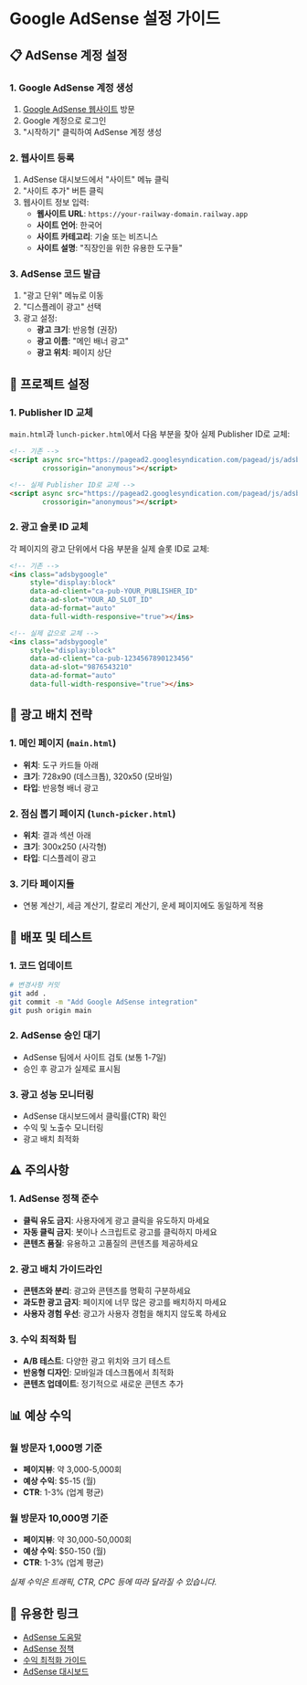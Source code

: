 # Google AdSense 설정 가이드

## 📋 AdSense 계정 설정

### 1. Google AdSense 계정 생성
1. [Google AdSense 웹사이트](https://www.google.com/adsense/) 방문
2. Google 계정으로 로그인
3. "시작하기" 클릭하여 AdSense 계정 생성

### 2. 웹사이트 등록
1. AdSense 대시보드에서 "사이트" 메뉴 클릭
2. "사이트 추가" 버튼 클릭
3. 웹사이트 정보 입력:
   - **웹사이트 URL**: `https://your-railway-domain.railway.app`
   - **사이트 언어**: 한국어
   - **사이트 카테고리**: 기술 또는 비즈니스
   - **사이트 설명**: "직장인을 위한 유용한 도구들"

### 3. AdSense 코드 발급
1. "광고 단위" 메뉴로 이동
2. "디스플레이 광고" 선택
3. 광고 설정:
   - **광고 크기**: 반응형 (권장)
   - **광고 이름**: "메인 배너 광고"
   - **광고 위치**: 페이지 상단

## 🔧 프로젝트 설정

### 1. Publisher ID 교체
`main.html`과 `lunch-picker.html`에서 다음 부분을 찾아 실제 Publisher ID로 교체:

```html
<!-- 기존 -->
<script async src="https://pagead2.googlesyndication.com/pagead/js/adsbygoogle.js?client=ca-pub-YOUR_PUBLISHER_ID"
        crossorigin="anonymous"></script>

<!-- 실제 Publisher ID로 교체 -->
<script async src="https://pagead2.googlesyndication.com/pagead/js/adsbygoogle.js?client=ca-pub-1234567890123456"
        crossorigin="anonymous"></script>
```

### 2. 광고 슬롯 ID 교체
각 페이지의 광고 단위에서 다음 부분을 실제 슬롯 ID로 교체:

```html
<!-- 기존 -->
<ins class="adsbygoogle"
     style="display:block"
     data-ad-client="ca-pub-YOUR_PUBLISHER_ID"
     data-ad-slot="YOUR_AD_SLOT_ID"
     data-ad-format="auto"
     data-full-width-responsive="true"></ins>

<!-- 실제 값으로 교체 -->
<ins class="adsbygoogle"
     style="display:block"
     data-ad-client="ca-pub-1234567890123456"
     data-ad-slot="9876543210"
     data-ad-format="auto"
     data-full-width-responsive="true"></ins>
```

## 📱 광고 배치 전략

### 1. 메인 페이지 (`main.html`)
- **위치**: 도구 카드들 아래
- **크기**: 728x90 (데스크톱), 320x50 (모바일)
- **타입**: 반응형 배너 광고

### 2. 점심 뽑기 페이지 (`lunch-picker.html`)
- **위치**: 결과 섹션 아래
- **크기**: 300x250 (사각형)
- **타입**: 디스플레이 광고

### 3. 기타 페이지들
- 연봉 계산기, 세금 계산기, 칼로리 계산기, 운세 페이지에도 동일하게 적용

## 🚀 배포 및 테스트

### 1. 코드 업데이트
```bash
# 변경사항 커밋
git add .
git commit -m "Add Google AdSense integration"
git push origin main
```

### 2. AdSense 승인 대기
- AdSense 팀에서 사이트 검토 (보통 1-7일)
- 승인 후 광고가 실제로 표시됨

### 3. 광고 성능 모니터링
- AdSense 대시보드에서 클릭률(CTR) 확인
- 수익 및 노출수 모니터링
- 광고 배치 최적화

## ⚠️ 주의사항

### 1. AdSense 정책 준수
- **클릭 유도 금지**: 사용자에게 광고 클릭을 유도하지 마세요
- **자동 클릭 금지**: 봇이나 스크립트로 광고를 클릭하지 마세요
- **콘텐츠 품질**: 유용하고 고품질의 콘텐츠를 제공하세요

### 2. 광고 배치 가이드라인
- **콘텐츠와 분리**: 광고와 콘텐츠를 명확히 구분하세요
- **과도한 광고 금지**: 페이지에 너무 많은 광고를 배치하지 마세요
- **사용자 경험 우선**: 광고가 사용자 경험을 해치지 않도록 하세요

### 3. 수익 최적화 팁
- **A/B 테스트**: 다양한 광고 위치와 크기 테스트
- **반응형 디자인**: 모바일과 데스크톱에서 최적화
- **콘텐츠 업데이트**: 정기적으로 새로운 콘텐츠 추가

## 📊 예상 수익

### 월 방문자 1,000명 기준
- **페이지뷰**: 약 3,000-5,000회
- **예상 수익**: $5-15 (월)
- **CTR**: 1-3% (업계 평균)

### 월 방문자 10,000명 기준
- **페이지뷰**: 약 30,000-50,000회
- **예상 수익**: $50-150 (월)
- **CTR**: 1-3% (업계 평균)

*실제 수익은 트래픽, CTR, CPC 등에 따라 달라질 수 있습니다.*

## 🔗 유용한 링크

- [AdSense 도움말](https://support.google.com/adsense/)
- [AdSense 정책](https://support.google.com/adsense/answer/23921)
- [수익 최적화 가이드](https://support.google.com/adsense/answer/160172)
- [AdSense 대시보드](https://www.google.com/adsense/)

